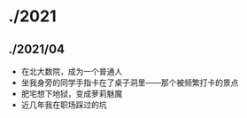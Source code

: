 # ./2021

## ./2021/04

* 在北大数院，成为一个普通人
* 坐我身旁的同学手指卡在了桌子洞里——那个被频繁打卡的景点
* 肥宅想下地狱，变成萝莉魅魔
* 近几年我在职场踩过的坑

